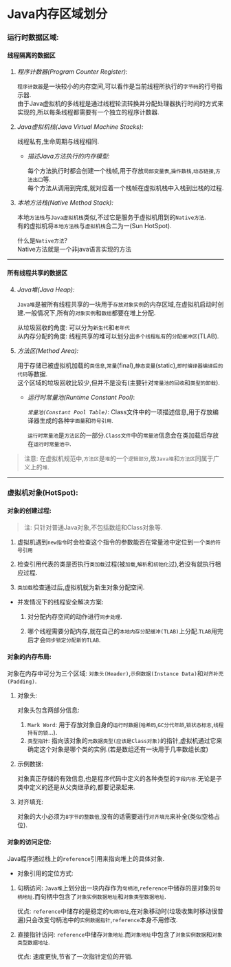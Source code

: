 # Java内存区域划分

### 运行时数据区域:

#### 线程隔离的数据区

1. *程序计数器(Program Counter Register):*

    `程序计数器`是一块较小的内存空间,可以看作是当前线程所执行的`字节码`的行号指示器.<br>由于Java虚拟机的多线程是通过线程轮流转换并分配处理器执行时间的方式来实现的,所以每条线程都需要有一个独立的程序计数器.

2. *Java虚拟机栈(Java Virtual Machine Stacks):*
  
    线程私有,生命周期与线程相同.<br>
  
    - *描述Java方法执行的内存模型:*
      
      每个方法执行时都会创建一个栈帧,用于存放`局部变量表`,`操作数栈`,`动态链接`,`方法出口`等.<br>每个方法从调用到完成,就对应着一个栈帧在虚拟机栈中入栈到出栈的过程.
  

3. *本地方法栈(Native Method Stack):*
    
    本地`方法栈`与`Java虚拟机栈`类似,不过它是服务于虚拟机用到的`Native方法`.<br>有的虚拟机将`本地方法栈`与`虚拟机栈`合二为一(Sun HotSpot).
    
    什么是`Native方法`?<br>
    Native方法就是一个非java语言实现的方法


----
#### 所有线程共享的数据区

4. *Java堆(Java Heap):*

    `Java堆`是被所有线程共享的一块用于`存放对象实例`的内存区域,在虚拟机启动时创建.一般情况下,所有的`对象实例`和`数组`都要在堆上分配.<br>

    从垃圾回收的角度: 可以分为`新生代`和`老年代`<br>
    从内存分配的角度: 线程共享的堆可以划分出`多个线程私有`的`分配缓冲区`(TLAB).
  

5. *方法区(Method Area):*
  
    用于存储已被虚拟机加载的`类信息`,`常量`(final),`静态变量`(static),`即时编译器编译后的代码`等数据.<br>
    这个区域的垃圾回收比较少,但并不是没有(主要针对`常量池的回收`和`类型的卸载`).

    - *运行时常量池(Runtime Constant Pool)*:
    
      *`常量池(Constant Pool Table)`*: Class文件中的一项描述信息,用于存放编译器生成的各种`字面量`和`符号引用`.

      `运行时常量池`是`方法区`的一部分.`Class文件`中的`常量池`信息会在类加载后存放在`运行时常量池中`.<br>

> 注意: 在虚拟机规范中,`方法区`是`堆`的一个`逻辑部分`,故`Java堆`和`方法区`同属于广义上的`堆`.

---
### 虚拟机对象(HotSpot):


#### 对象的创建过程:

> 注: 只针对普通Java对象,不包括数组和Class对象等.

  1. 虚拟机遇到`new指令`时会检查这个指令的参数能否在常量池中定位到一个`类的符号引用`
  
  2. 检查引用代表的类是否执行`类加载`过程(被`加载`,`解析`和`初始化`过),若没有就执行相应过程.
  
  3. `类加载`检查通过后,虚拟机就为新生对象分配空间.
  
  - 并发情况下的线程安全解决方案:
    
    1. 对分配内存空间的动作进行`同步处理`.

    2. 哪个线程需要分配内存,就在自己的`本地内存分配缓冲(TLAB)`上分配.`TLAB`用完后才会`同步锁定分配新的TLAB`.
    

#### 对象的内存布局:

对象在内存中可分为三个区域: `对象头(Header)`,`示例数据(Instance Data)`和`对齐补充(Padding)`.

1. 对象头:

    对象头包含两部分信息:
    
    1. `Mark Word`: 用于存放对象自身的`运行时数据`(`哈希码`,`GC分代年龄`,`锁状态标志`,`线程持有的锁`...).
    2. `类型指针`: 指向该对象的`元数据类型(应该是Class对象)`的指针,虚拟机通过它来确定这个对象是哪个类的实例.(若是数组还有一块用于几率数组长度)

2. 示例数据:

    对象真正存储的有效信息,也是程序代码中定义的各种类型的`字段内容`.无论是子类中定义的还是从父类继承的,都要记录起来.


3. 对齐填充:

    对象的大小必须为`8字节的整数倍`,没有的话需要进行`对齐填充`来补全(类似空格占位).

#### 对象的访问定位:

Java程序通过栈上的`reference`引用来指向堆上的具体对象.

- 对象引用的定位方式:

1. 句柄访问: `Java堆`上划分出一块内存作为`句柄池`,`reference`中储存的是对象的`句柄地址`.而句柄中包含了`对象实例数据地址`和`对象类型数据地址`.

    优点: `reference`中储存的是稳定的`句柄地址`,在对象移动时(垃圾收集时移动很普遍)只会改变句柄池中的`实例数据指针`,`reference`本身不用修改.

2. 直接指针访问: `reference`中储存`对象地址`.而`对象地址`中包含了`对象实例数据`和`对象类型数据地址`.

    优点: 速度更快,节省了一次指针定位的开销.
    